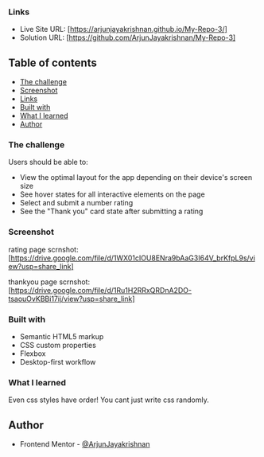 

### Links

- Live Site URL: [https://arjunjayakrishnan.github.io/My-Repo-3/]
- Solution URL: [https://github.com/ArjunJayakrishnan/My-Repo-3]

## Table of contents

- [The challenge](#the-challenge)
- [Screenshot](#screenshot)
- [Links](#links)
- [Built with](#built-with)
- [What I learned](#what-i-learned)
- [Author](#author)

### The challenge

Users should be able to:

- View the optimal layout for the app depending on their device's screen size
- See hover states for all interactive elements on the page
- Select and submit a number rating
- See the "Thank you" card state after submitting a rating

### Screenshot

rating page scrnshot: [https://drive.google.com/file/d/1WX01cIOU8ENra9bAaG3I64V_brKfpL9s/view?usp=share_link]

thankyou page scrnshot: [https://drive.google.com/file/d/1Ru1H2RRxQRDnA2DO-tsaouOvKBBi17ij/view?usp=share_link]


### Built with

- Semantic HTML5 markup
- CSS custom properties
- Flexbox
- Desktop-first workflow

### What I learned

Even css styles have order! You cant just write css randomly.

## Author

- Frontend Mentor - [@ArjunJayakrishnan](https://www.frontendmentor.io/profile/ArjunJayakrishnan)
